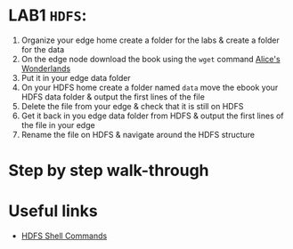 # LAB1 `HDFS`:

1. Organize your edge home create a folder for the labs & create a folder for the data
2. On the edge node download the book using the `wget` command [Alice's Wonderlands](http://www.gutenberg.org/ebooks)
3. Put it in your edge data folder
4. On your HDFS home create a folder named `data` move the ebook your HDFS data folder & output the first lines of the file
5. Delete the file from your edge & check that it is still on HDFS
6. Get it back in you edge data folder from HDFS & output the first lines of the file in your edge
7. Rename the file on HDFS & navigate around the HDFS structure



# Step by step walk-through





# Useful links

- [HDFS Shell Commands](https://hadoop.apache.org/docs/r2.10.1/hadoop-project-dist/hadoop-common/FileSystemShell.html)


